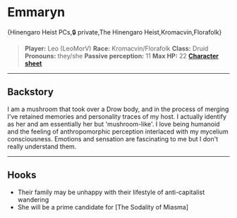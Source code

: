 # Emmaryn

{Hinengaro Heist PCs,🔒 private,The Hinengaro Heist,Kromacvin,Florafolk}

> **Player:** Leo (LeoMorV)
> **Race:** Kromacvin/Florafolk
> **Class:** Druid
> **Pronouns:** they/she
> **Passive perception:** 11
> **Max HP:** 22
> **[Character sheet](images/TAG/Emmaryn.pdf)**

---

## **Backstory**

I am a mushroom that took over a Drow body, and in the process of merging I've retained memories and personality traces of my host. I actually identify as her and am essentially her but 'mushroom-like'. I love being humanoid and the feeling of anthropomorphic perception interlaced with my mycelium consciousness. Emotions and sensation are fascinating to me but I don't really understand them.

---

## **Hooks**

- Their family may be unhappy with their lifestyle of anti-capitalist wandering
- She will be a prime candidate for [The Sodality of Miasma]
